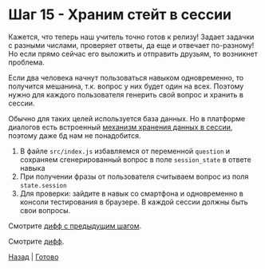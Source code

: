 # Шаг 15 - Храним стейт в сессии

Кажется, что теперь наш учитель точно готов к релизу! 
Задает задачки с разными числами, проверяет ответы, да еще и отвечает по-разному!
Но если прямо сейчас его выложить и отправить друзьям, то возникнет проблема.

Если два человека начнут пользоваться навыком одновременно, то получится мешанина, т.к. вопрос у них будет один на всех.
Поэтому нужно для каждого пользователя генерить свой вопрос и хранить в сессии.

Обычно для таких целей используется база данных. 
Но в платформе диалогов есть встроенный [механизм хранения данных в сессии]((https://yandex.ru/dev/dialogs/alice/doc/session-persistence-docpage/)),
поэтому даже бд нам не понадобится.

1. В файле `src/index.js` избавляемся от переменной `question` и сохраняем сгенерированный вопрос в поле `session_state` в ответе навыка
2. При получении фразы от пользователя считываем вопрос из поля `state.session`
3. Для проверки: зайдите в навык со смартфона и одновременно в консоли тестирования в браузере. В каждой сессии должны быть свои вопросы.  

Смотрите [дифф с предыдущим шагом][diff].

Смотрите [дифф][diff].

[Назад][prev] | [Готово][next]

[prev]: https://github.com/vitalets/alice-workshop/tree/step14
[diff]: https://github.com/vitalets/alice-workshop/compare/step14...step15
[next]: http://bit.ly/alice-workshop_step16
